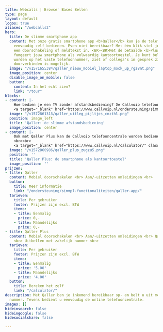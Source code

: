 ```yaml
---
title: Webcalls | Browser Bases Bellen
type: page
layout: default
logos: true
aliases: "/webcalls2"
hero:
  title: De slimme smartphone app
  content: Met onze gratis smartphone app <b>Qaller</b> kun je de telefooncentrale
    eenvoudig zelf bedienen. Even niet bereikbaar? Met één klik stel je in Qaller
    een doorschakeling of meldtekst in. <BR><BR>Met de betaalde <b>Plus variant</b>
    fungeert jouw smartphone als volwaardig kantoortoestel. Je kunt bellen en gebeld
    worden op het vaste telefoonnummer, ziet of collega's in gesprek zijn en zelfs
    doorverbinden is mogelijk.
  image: "/v1571655384/qaller_nieuw_mobiel_laptop_mock_up_rgz8nt.png"
  image_position: center
  disable_image_on_mobile: false
  button:
    content: In het echt zien?
    link: "/tour"
blocks:
- content: |-
    Hoe bedien je een TV zonder afstandsbediening? De Callvoip telefooncentrale kan gelukkig ook via de browser worden bediend maar de mogelijkheid om dit via de smartphone te doen is wel superhandig. Het activeren van een meldtekst of het instellen van een doorschakeling: het kan met één simpele klik worden gedaan, waar je ook bent<BR> Het gebruik van <B>Qaller</B> is standaard inbegrepen en is <B>gratis</B>.<BR><BR>
    <a target="_blank" href="https://www.callvoip.nl/ondersteuning/simmpl-functionaliteiten/qaller-app/" class="button">Hoe werkt het?</a>
  image: "/v1572861318/qaller_uitleg_pijltjes_cmzthl.png"
  position: image_left
  title: 'Qaller: de slimme afstandsbediening'
  image_position: center
- content: |-
    Ook met Qaller Plus kan de Callvoip telefooncentrale worden bediend. Als belangrijke extra functie kan met de Plus variant worden gebeld en kunnen gesprekken worden ontvangen op het zakelijke vaste nummer. Hiermee kan elke smartphone worden ingezet als volwaardig kantoortoestel.<BR> De prijs van <B>Qaller Plus</B> is gelijk aan de <B>prijs van een toestelaccount</B>.
    <br><br>
    <a target="_blank" href="https://www.callvoip.nl/calculator/" class="button">Wat kost dat?</a>
  image: "/v1572860986/qaller_plus_zugzu5.png"
  position: ''
  title: 'Qaller Plus: de smartphone als kantoortoestel'
  image_position: ''
prijzen:
- title: Qaller
  content: Mobiel doorschakelen <br> Aan/-uitzetten omleidingen <br>
  button:
    title: Meer informatie
    link: "/ondersteuning/simmpl-functionaliteiten/qaller-app/"
  tarieven:
    title: Per gebruiker
    footer: Prijzen zijn excl. BTW
    items:
    - title: Eenmalig
      price: 0,-
    - title: Maandelijks
      price: 0,-
- title: Qaller Plus
  content: Mobiel doorschakelen <br> Aan/-uitzetten omleidingen <br> Qaller als kantoortoestel
    <br> Uitbellen met zakelijk nummer <br>
  tarieven:
    title: Per gebruiker
    footer: Prijzen zijn excl. BTW
    items:
    - title: Eenmalig
      price: '5.00'
    - title: Maandelijks
      price: '4.00'
  button:
    title: Bereken het zelf
    link: "/calculator/"
description: Met Qaller ben je inkomend bereikbaar op- en belt u uit met het zakelijk
  nummer. Tevens bedient u eenvoudig de online telefooncentrale.
images: []
hideinsearch: false
hideingoogle: false
hidesocialshare: false

---
```

